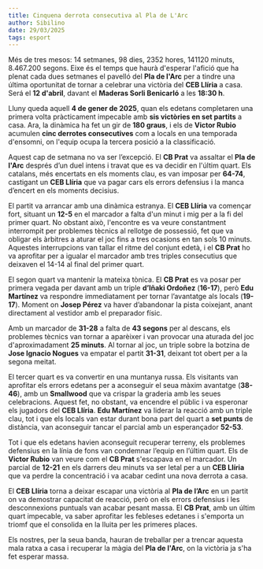 ```yaml
---
title: Cinquena derrota consecutiva al Pla de L'Arc
author: Sibilino
date: 29/03/2025
tags: esport
---
```


Més de tres mesos: 14 setmanes, 98 dies, 2352 hores, 141120 minuts, 8.467.200 segons. Eixe és el temps que haurà d'esperar l'afició que ha plenat cada dues setmanes el pavelló del **Pla de l'Arc** per a tindre una última oportunitat de tornar a celebrar una victòria del **CEB Llíria** a casa. Será el **12 d'abril**, davant el **Maderas Sorli Benicarló** a les **18:30 h**.

Lluny queda aquell **4 de gener de 2025**, quan els edetans completaren una primera volta pràcticament impecable amb **sis victòries en set partits** a casa. Ara, la dinàmica ha fet un gir de **180 graus**, i els de **Victor Rubio** acumulen **cinc derrotes consecutives** com a locals en una temporada d'ensomni, on l'equip ocupa la tercera posició a la classificació.

Aquest cap de setmana no va ser l’excepció. El **CB Prat** va assaltar el **Pla de l'Arc** després d’un duel intens i travat que es va decidir en l'últim quart. Els catalans, més encertats en els moments clau, es van imposar per **64-74**, castigant un **CEB Llíria** que va pagar cars els errors defensius i la manca d’encert en els moments decisius.

El partit va arrancar amb una dinàmica estranya. El **CEB Llíria** va començar fort, situant un **12-5** en el marcador a falta d'un minut i mig per a la fi del primer quart. No obstant això, l'encontre es va veure constantment interrompit per problemes tècnics al rellotge de possessió, fet que va obligar els àrbitres a aturar el joc fins a tres ocasions en tan sols 10 minuts. Aquestes interrupcions van tallar el ritme del conjunt edetà, i el **CB Prat** ho va aprofitar per a igualar el marcador amb tres triples consecutius que deixaven el 14-14 al final del primer quart.

El segon quart va mantenir la mateixa tònica. El **CB Prat** es va posar per primera vegada per davant amb un triple **d’Iñaki Ordoñez** (**16-17**), però **Edu Martínez** va respondre immediatament per tornar l’avantatge als locals (**19-17**). Moment on **Josep Pérez** va haver d’abandonar la pista coixejant, anant directament al vestidor amb el preparador físic.

Amb un marcador de **31-28** a falta de **43 segons** per al descans, els problemes tècnics van tornar a aparèixer i van provocar una aturada del joc d'aproximadament **25 minuts**. Al tornar al joc, un triple sobre la botzina de **Jose Ignacio Nogues** va empatar el partit **31-31**, deixant tot obert per a la segona meitat.

El tercer quart es va convertir en una muntanya russa. Els visitants van aprofitar els errors edetans per a aconseguir el seua màxim avantatge (**38-46**), amb un **Smallwood** que va crispar la graderia amb les seues celebracions. Aquest fet, no obstant, va encendre el públic i va esperonar els jugadors del **CEB Llíria**. **Edu Martínez** va liderar la reacció amb un triple clau, tot i que els locals van estar durant bona part del quart a **set punts** de distància, van aconseguir tancar el parcial amb un esperançador **52-53**.

Tot i que els edetans havien aconseguit recuperar terreny, els problemes defensius en la línia de fons van condemnar l’equip en l’últim quart. Els de **Victor Rubio** van veure com el **CB Prat** s'escapava en el marcador. Un parcial de **12-21** en els darrers deu minuts va ser letal per a un **CEB Llíria** que va perdre la concentració i va acabar cedint una nova derrota a casa.

El **CEB Llíria** torna a deixar escapar una victòria al **Pla de l’Arc** en un partit on va demostrar capacitat de reacció, però on els errors defensius i les desconnexions puntuals van acabar pesant massa. El **CB Prat**, amb un últim quart impecable, va saber aprofitar les febleses edetanes i s'emporta un triomf que el consolida en la lluita per les primeres places.

Els nostres, per la seua banda, hauran de treballar per a trencar aquesta mala ratxa a casa i recuperar la màgia del **Pla de l'Arc**, on la victòria ja s'ha fet esperar massa.